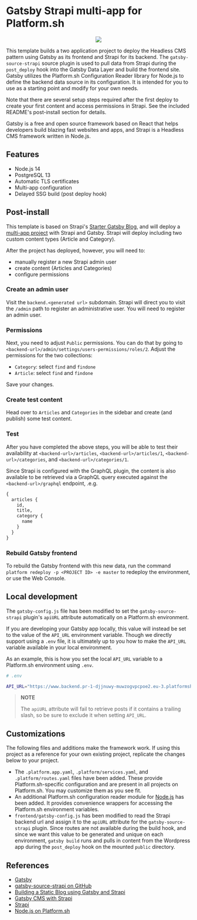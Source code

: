 # Gatsby Strapi multi-app for Platform.sh

<p align="center">
<a href="https://console.platform.sh/projects/create-project/?template=https://github.com/vincenzo/gatsby-strapi-platformsh/blob/master/template-definition.yaml&utm_campaign=deploy_on_platform?utm_medium=button&utm_source=affiliate_links&utm_content=https://github.com/vincenzo/gatsby-strapi-platformsh/blob/master/template-definition.yaml" target="_blank" title="Deploy with Platform.sh"><img src="https://platform.sh/images/deploy/deploy-button-lg-blue.svg"></a>
</p>

This template builds a two application project to deploy the Headless CMS pattern using Gatsby as its frontend and Strapi for its backend. The `gatsby-source-strapi` source plugin is used to pull data from Strapi during the `post_deploy` hook into the Gatsby Data Layer and build the frontend site. Gatsby utilizes the Platform.sh Configuration Reader library for Node.js to define the backend data source in its configuration. It is intended for you to use as a starting point and modify for your own needs.

Note that there are several setup steps required after the first deploy to create your first content and access permissions in Strapi. See the included README's post-install section for details.

Gatsby is a free and open source framework based on React that helps developers build blazing fast websites and apps, and Strapi is a Headless CMS framework written in Node.js.

## Features

* Node.js 14
* PostgreSQL 13
* Automatic TLS certificates
* Multi-app configuration
* Delayed SSG build (post deploy hook)

## Post-install

This template is based on Strapi's [Starter Gatsby Blog](https://github.com/strapi/strapi-starter-gatsby-blog), and will deploy a [multi-app project](https://docs.platform.sh/configuration/app/multi-app.html) with Strapi and Gatsby. Strapi will deploy including two custom content types (Article and Category).

After the project has deployed, however, you will  need to:

- manually register a new Strapi admin user
- create content (Articles and Categories)
- configure permissions

### Create an admin user

Visit the `backend.<generated url>` subdomain. Strapi will direct you to visit the `/admin` path to register an administrative user. You will need to register an admin user.

### Permissions

Next, you need to adjust `Public` permissions. You can do that by going to `<backend-url>/admin/settings/users-permissions/roles/2`.
Adjust the permissions for the two collections:

- `Category`: select `find` and `findone`
- `Article`: select `find` and `findone`

Save your changes.

### Create test content

Head over to `Articles` and `Categories` in the sidebar and create (and publish) some test content.

### Test

After you have completed the above steps, you will be able to test their availability at `<backend-url>/articles`, `<backend-url>/articles/1`, `<backend-url>/categories`, and `<backend-url>/categories/1`.

Since Strapi is configured with the GraphQL plugin, the content is also available to be retrieved via a GraphQL query executed against the `<backend-url>/graphql` endpoint, .e.g.

```graphql
{ 
  articles { 
    id, 
    title, 
    category { 
      name 
    } 
  } 
}
```

### Rebuild Gatsby frontend

To rebuild the Gatsby frontend with this new data, run the command `platform redeploy -p <PROJECT ID> -e master` to redeploy the environment, or use the Web Console.

## Local development

The `gatsby-config.js` file has been modified to set the `gatsby-source-strapi` plugin's `apiURL` attribute automatically on a Platform.sh environment.

If you are developing your Gatsby app locally, this value will instead be set to the value of the `API_URL` environment variable. Though we directly support using a `.env` file, it is ultimately up to you how to make the `API_URL` variable available in your local environment.

As an example, this is how you set the local `API_URL` variable to a Platform.sh environment using `.env`. 

```bash
# .env

API_URL="https://www.backend.pr-1-djjnuwy-muwzogvpcpoe2.eu-3.platformsh.site"
```

> **NOTE**
>
> The `apiURL` attribute will fail to retrieve posts if it contains a trailing slash, so be sure to exclude it when setting `API_URL`.

## Customizations

The following files and additions make the framework work.  If using this project as a reference for your own existing project, replicate the changes below to your project.

* The `.platform.app.yaml`, `.platform/services.yaml`, and `.platform/routes.yaml` files have been added. These provide Platform.sh-specific configuration and are present in all projects on Platform.sh.  You may customize them as you see fit.
* An additional Platform.sh configuration reader module for [Node.js](https://github.com/platformsh/config-reader-nodejs) has been added. It provides convenience wrappers for accessing the Platform.sh environment variables.
* `frontend/gatsby-config.js` has been modified to read the Strapi backend url and assign it to the `apiURL` attribute for the `gatsby-source-strapi` plugin. Since routes are not available during the build hook, and since we want this value to be generated and unique on each environment, `gatsby build` runs and pulls in content from the Wordpress app during the `post_deploy` hook on the mounted `public` directory.

## References

* [Gatsby](https://www.gatsbyjs.org/)
* [gatsby-source-strapi on GitHub](https://github.com/strapi/gatsby-source-strapi)
* [Building a Static Blog using Gatsby and Strapi](https://strapi.io/blog/build-a-static-blog-with-gatsby-and-strapi)
* [Gatsby CMS with Strapi](https://strapi.io/gatsby-cms)
* [Strapi](https://strapi.io/)
* [Node.js on Platform.sh](https://docs.platform.sh/languages/nodejs.html)
